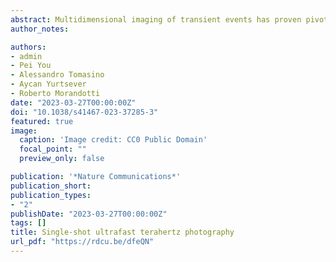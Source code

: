 ```yaml
---
abstract: Multidimensional imaging of transient events has proven pivotal in unveiling many fundamental mechanisms in physics, chemistry, and biology. In particular, real-time imaging modalities with ultrahigh temporal resolutions are required for capturing ultrashort events on picosecond timescales. Despite recent approaches witnessing a dramatic boost in high-speed photography, current single-shot ultrafast imaging schemes operate only at conventional optical wavelengths, being suitable solely within an optically-transparent framework. Here, leveraging on the unique penetration capability of terahertz radiation, we demonstrate a single-shot ultrafast terahertz photography system that can capture multiple frames of a complex ultrafast scene in non-transparent media with sub-picosecond temporal resolution. By multiplexing an optical probe beam in both the time and spatial-frequency domains, we encode the terahertz-captured three-dimensional dynamics into distinct spatial-frequency regions of a superimposed optical image, which is then computationally decoded and reconstructed. Our approach opens up the investigation of non-repeatable or destructive events that occur in optically-opaque scenarios.
author_notes:

authors:
- admin
- Pei You
- Alessandro Tomasino
- Aycan Yurtsever
- Roberto Morandotti
date: "2023-03-27T00:00:00Z"
doi: "10.1038/s41467-023-37285-3"
featured: true
image:
  caption: 'Image credit: CC0 Public Domain'
  focal_point: ""
  preview_only: false

publication: '*Nature Communications*'
publication_short: 
publication_types:
- "2"
publishDate: "2023-03-27T00:00:00Z"
tags: []
title: Single-shot ultrafast terahertz photography
url_pdf: "https://rdcu.be/dfeQN"
---
```

